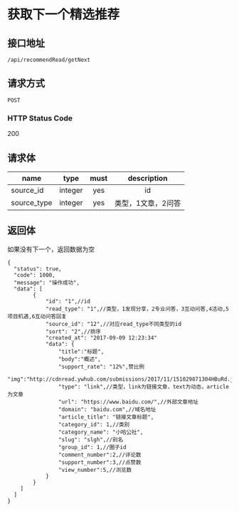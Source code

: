 # 获取下一个精选推荐

## 接口地址

`/api/recommendRead/getNext`

## 请求方式

`POST`

### HTTP Status Code

200

## 请求体

| name     | type     | must     | description |
|----------|:--------:|:--------:|:--------:|
| source_id   | integer   | yes     | id |
| source_type   | integer   | yes     | 类型，1文章，2问答 |



## 返回体

如果没有下一个，返回数据为空

```json5
{
  "status": true,
  "code": 1000,
  "message": "操作成功",
  "data": [
        {
            "id": "1",//id
            "read_type": "1",//类型，1发现分享，2专业问答，3互动问答,4活动,5项目机遇,6互动问答回复
            "source_id": "12",//对应read_type不同类型的id
            "sort": "2",//排序
            "created_at": "2017-09-09 12:23:34"
            "data": {
                "title":"标题",
                "body":"概述",
                "support_rate": "12%",赞比例
                "img":"http://cdnread.ywhub.com/submissions/2017/11/151029871304HBuRd.jpeg",
                "type": "link",//类型，link为链接文章，text为动态，article为文章
                "url": "https://www.baidu.com/",//外部文章地址
                "domain": "baidu.com",//域名地址
                "article_title": "链接文章标题",
                "category_id": 1,//类别
                "category_name": "小哈公社",
                "slug": "slgh",//别名
                "group_id": 1,//圈子id
                "comment_number":2,//评论数
                "support_number":3,//点赞数
                "view_number":5,//浏览数
            }
        }
    ]
  ]
}
``` 
